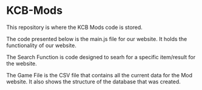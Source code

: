 # KCB-Mods
This repository is where the KCB Mods code is stored.

The code presented below is the main.js file for our website. It holds the functionality of our website.

The Search Function is code designed to searh for a specific item/result for the website.

The Game File is the CSV file that contains all the current data for the Mod website. It also shows the structure of the database that was created.
